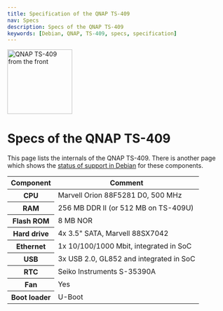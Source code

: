 ```yaml
---
title: Specification of the QNAP TS-409
nav: Specs
description: Specs of the QNAP TS-409
keywords: [Debian, QNAP, TS-409, specs, specification]
---
```


<div class="right">
<img src = "../images/r_ts409_front.jpg" class="border" alt="QNAP TS-409 from the front" width="148" height="147" />
</div>

<h1>Specs of the QNAP TS-409</h1>

This page lists the internals of the QNAP TS-409.  There is another page
which shows the <a href = "../status/">status of support in Debian</a> for
these components.

<table class="table table-hover">

<thead>
<tr>
<th>Component</th>
<th>Comment</th>
</tr>
</thead>

<tbody>
<tr>
<th>CPU</th>
<td>Marvell Orion 88F5281 D0, 500 MHz</td>
</tr>

<tr>
<th>RAM</th>
<td>256 MB DDR II (or 512 MB on TS-409U)</td>
</tr>

<tr>
<th>Flash ROM</th>
<td>8 MB NOR</td>
</tr>

<tr>
<th>Hard drive</th>
<td>4x 3.5" SATA, Marvell 88SX7042</td>
</tr>

<tr>
<th>Ethernet</th>
<td>1x 10/100/1000 Mbit, integrated in SoC</td>
</tr>

<tr>
<th>USB</th>
<td>3x USB 2.0, GL852 and integrated in SoC</td>
</tr>

<tr>
<th>RTC</th>
<td>Seiko Instruments S-35390A</td>
</tr>

<tr>
<th>Fan</th>
<td>Yes</td>
</tr>

<tr>
<th>Boot loader</th>
<td>U-Boot</td>
</tr>
</tbody>

</table>

